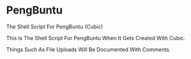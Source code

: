 # PengBuntu

The Shell Script For PengBuntu (Cubic)


This Is The Shell Script For PengBuntu When It Gets Created With Cubic.

Things Such As File Uploads Will Be Documented With Comments.
